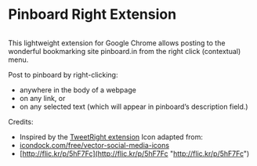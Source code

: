# Pinboard Right Extension

![]()

This lightweight extension for Google Chrome allows posting to the wonderful bookmarking site pinboard.in from the right click (contextual) menu.  

Post to pinboard by right-clicking:
 - anywhere in the body of a webpage
 - on any link, or
 - on any selected text (which will appear in pinboard’s description field.)

Credits:
- Inspired by the [TweetRight extension](http:blog.arpitnext.com/tweetright "TweetRight extension")
Icon adapted from:
- [icondock.com/free/vector-social-media-icons](http://icondock.com/free/vector-social-media-icons "icondock.com")
- [http://flic.kr/p/5hF7Fc](http://flic.kr/p/5hF7Fc "http://flic.kr/p/5hF7Fc")
